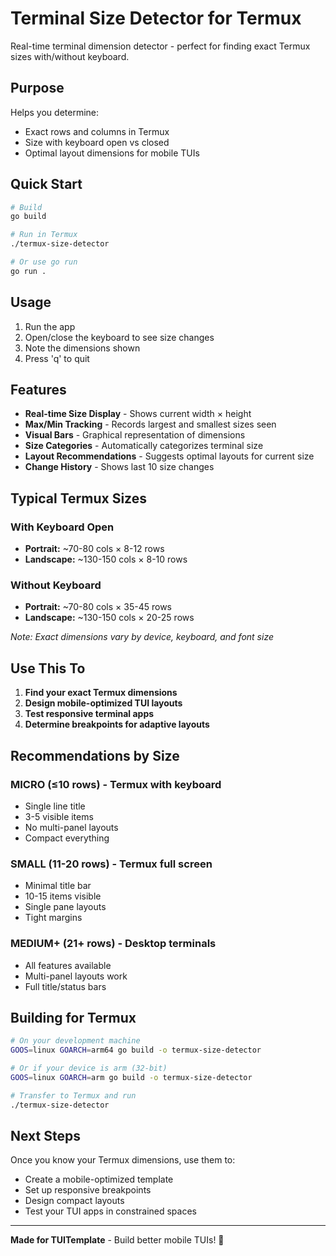 # Terminal Size Detector for Termux

Real-time terminal dimension detector - perfect for finding exact Termux sizes with/without keyboard.

## Purpose

Helps you determine:
- Exact rows and columns in Termux
- Size with keyboard open vs closed
- Optimal layout dimensions for mobile TUIs

## Quick Start

```bash
# Build
go build

# Run in Termux
./termux-size-detector

# Or use go run
go run .
```

## Usage

1. Run the app
2. Open/close the keyboard to see size changes
3. Note the dimensions shown
4. Press 'q' to quit

## Features

- **Real-time Size Display** - Shows current width × height
- **Max/Min Tracking** - Records largest and smallest sizes seen
- **Visual Bars** - Graphical representation of dimensions
- **Size Categories** - Automatically categorizes terminal size
- **Layout Recommendations** - Suggests optimal layouts for current size
- **Change History** - Shows last 10 size changes

## Typical Termux Sizes

### With Keyboard Open
- **Portrait:** ~70-80 cols × 8-12 rows
- **Landscape:** ~130-150 cols × 8-10 rows

### Without Keyboard
- **Portrait:** ~70-80 cols × 35-45 rows
- **Landscape:** ~130-150 cols × 20-25 rows

*Note: Exact dimensions vary by device, keyboard, and font size*

## Use This To

1. **Find your exact Termux dimensions**
2. **Design mobile-optimized TUI layouts**
3. **Test responsive terminal apps**
4. **Determine breakpoints for adaptive layouts**

## Recommendations by Size

### MICRO (≤10 rows) - Termux with keyboard
- Single line title
- 3-5 visible items
- No multi-panel layouts
- Compact everything

### SMALL (11-20 rows) - Termux full screen
- Minimal title bar
- 10-15 items visible
- Single pane layouts
- Tight margins

### MEDIUM+ (21+ rows) - Desktop terminals
- All features available
- Multi-panel layouts work
- Full title/status bars

## Building for Termux

```bash
# On your development machine
GOOS=linux GOARCH=arm64 go build -o termux-size-detector

# Or if your device is arm (32-bit)
GOOS=linux GOARCH=arm go build -o termux-size-detector

# Transfer to Termux and run
./termux-size-detector
```

## Next Steps

Once you know your Termux dimensions, use them to:
- Create a mobile-optimized template
- Set up responsive breakpoints
- Design compact layouts
- Test your TUI apps in constrained spaces

---

**Made for TUITemplate** - Build better mobile TUIs! 📱
